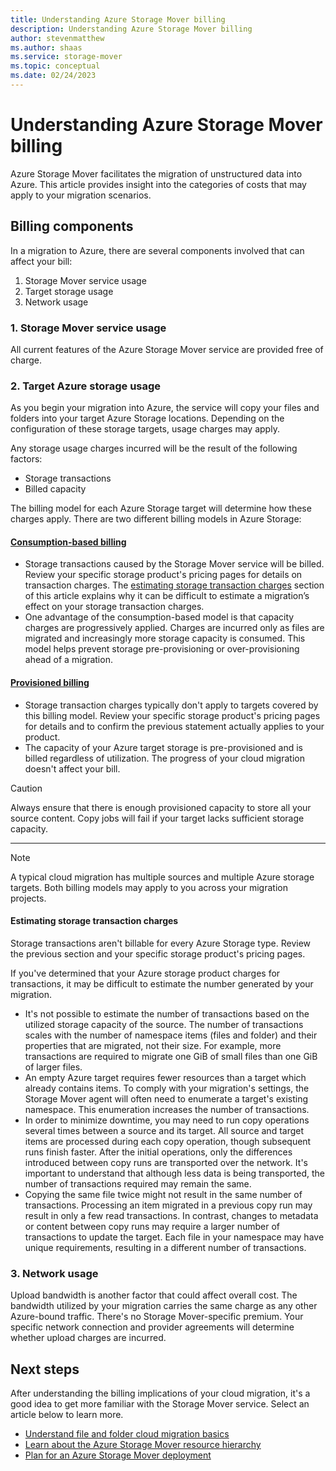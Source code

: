 ```yaml
---
title: Understanding Azure Storage Mover billing
description: Understanding Azure Storage Mover billing 
author: stevenmatthew
ms.author: shaas
ms.service: storage-mover
ms.topic: conceptual
ms.date: 02/24/2023
---
```


<!-- 
!########################################################

STATUS: GA-ready
REVIEW: n/a

!########################################################
-->

# Understanding Azure Storage Mover billing

Azure Storage Mover facilitates the migration of unstructured data into Azure. This article provides insight into the categories of costs that may apply to your migration scenarios.

## Billing components

In a migration to Azure, there are several components involved that can affect your bill:

1. Storage Mover service usage
1. Target storage usage
1. Network usage

### 1. Storage Mover service usage

All current features of the Azure Storage Mover service are provided free of charge.

### 2. Target Azure storage usage

As you begin your migration into Azure, the service will copy your files and folders into your target Azure Storage locations. Depending on the configuration of these storage targets, usage charges may apply.

Any storage usage charges incurred will be the result of the following factors:

- Storage transactions
- Billed capacity

The billing model for each Azure Storage target will determine how these charges apply. There are two different billing models in Azure Storage:

#### [Consumption-based billing](#tab/consumption)

* Storage transactions caused by the Storage Mover service will be billed. Review your specific storage product's pricing pages for details on transaction charges. The [estimating storage transaction charges](#estimating-storage-transaction-charges) section of this article explains why it can be difficult to estimate a migration’s effect on your storage transaction charges.
* One advantage of the consumption-based model is that capacity charges are progressively applied. Charges are incurred only as files are migrated and increasingly more storage capacity is consumed. This model helps prevent storage pre-provisioning or over-provisioning ahead of a migration.
   
#### [Provisioned billing](#tab/provisioned)

* Storage transaction charges typically don't apply to targets covered by this billing model. Review your specific storage product's pricing pages for details and to confirm the previous statement actually applies to your product.
* The capacity of your Azure target storage is pre-provisioned and is billed regardless of utilization. The progress of your cloud migration doesn't affect your bill.

> [!CAUTION]
> Always ensure that there is enough provisioned capacity to store all your source content. Copy jobs will fail if your target lacks sufficient storage capacity.

---
> [!NOTE]
> A typical cloud migration has multiple sources and multiple Azure storage targets. Both billing models may apply to you across your migration projects.

#### Estimating storage transaction charges

Storage transactions aren't billable for every Azure Storage type. Review the previous section and your specific storage product's pricing pages.

If you've determined that your Azure storage product charges for transactions, it may be difficult to estimate the number generated by your migration.

- It's not possible to estimate the number of transactions based on the utilized storage capacity of the source. The number of transactions scales with the number of namespace items (files and folder) and their properties that are migrated, not their size. For example, more transactions are required to migrate one GiB of small files than one GiB of larger files.
- An empty Azure target requires fewer resources than a target which already contains items. To comply with your migration's settings, the Storage Mover agent will often need to enumerate a target's existing namespace. This enumeration increases the number of transactions.
- In order to minimize downtime, you may need to run copy operations several times between a source and its target. All source and target items are processed during each copy operation, though subsequent runs finish faster. After the initial operations, only the differences introduced between copy runs are transported over the network. It's important to understand that although less data is being transported, the number of transactions required may remain the same.
- Copying the same file twice might not result in the same number of transactions. Processing an item migrated in a previous copy run may result in only a few read transactions. In contrast, changes to metadata or content between copy runs may require a larger number of transactions to update the target. Each file in your namespace may have unique requirements, resulting in a different number of transactions.

### 3. Network usage

Upload bandwidth is another factor that could affect overall cost. The bandwidth utilized by your migration carries the same charge as any other Azure-bound traffic. There's no Storage Mover-specific premium. Your specific network connection and provider agreements will determine whether upload charges are incurred.

## Next steps

After understanding the billing implications of your cloud migration, it's a good idea to get more familiar with the Storage Mover service. Select an article below to learn more.

- [Understand file and folder cloud migration basics](migration-basics.md)
- [Learn about the Azure Storage Mover resource hierarchy](resource-hierarchy.md)
- [Plan for an Azure Storage Mover deployment](deployment-planning.md)
